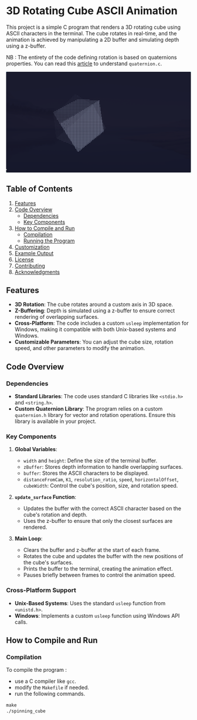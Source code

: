 # 3D Rotating Cube ASCII Animation

This project is a simple C program that renders a 3D rotating cube using ASCII characters in the terminal. The cube rotates in real-time, and the animation is achieved by manipulating a 2D buffer and simulating depth using a z-buffer.

NB : The entirety of the code defining rotation is based on quaternions properties. You can read this [article](https://graphics.stanford.edu/courses/cs348a-17-winter/Papers/quaternion.pdf) to understand `quaternion.c`.

![im](./images/spin.png)
## Table of Contents

1. [Features](#features)
2. [Code Overview](#code-overview)
   - [Dependencies](#dependencies)
   - [Key Components](#key-components)
3. [How to Compile and Run](#how-to-compile-and-run)
   - [Compilation](#compilation)
   - [Running the Program](#running-the-program)
4. [Customization](#customization)
5. [Example Output](#example-output)
6. [License](#license)
7. [Contributing](#contributing)
8. [Acknowledgments](#acknowledgments)

## Features

- **3D Rotation**: The cube rotates around a custom axis in 3D space.
- **Z-Buffering**: Depth is simulated using a z-buffer to ensure correct rendering of overlapping surfaces.
- **Cross-Platform**: The code includes a custom `usleep` implementation for Windows, making it compatible with both Unix-based systems and Windows.
- **Customizable Parameters**: You can adjust the cube size, rotation speed, and other parameters to modify the animation.

## Code Overview

### Dependencies

- **Standard Libraries**: The code uses standard C libraries like `<stdio.h>` and `<string.h>`.
- **Custom Quaternion Library**: The program relies on a custom `quaternion.h` library for vector and rotation operations. Ensure this library is available in your project.

### Key Components

1. **Global Variables**:
   - `width` and `height`: Define the size of the terminal buffer.
   - `zBuffer`: Stores depth information to handle overlapping surfaces.
   - `buffer`: Stores the ASCII characters to be displayed.
   - `distanceFromCam`, `K1`, `resolution_ratio`, `speed`, `horizontalOffset`, `cubeWidth`: Control the cube's position, size, and rotation speed.

2. **`update_surface` Function**:
   - Updates the buffer with the correct ASCII character based on the cube's rotation and depth.
   - Uses the z-buffer to ensure that only the closest surfaces are rendered.

3. **Main Loop**:
   - Clears the buffer and z-buffer at the start of each frame.
   - Rotates the cube and updates the buffer with the new positions of the cube's surfaces.
   - Prints the buffer to the terminal, creating the animation effect.
   - Pauses briefly between frames to control the animation speed.

### Cross-Platform Support

- **Unix-Based Systems**: Uses the standard `usleep` function from `<unistd.h>`.
- **Windows**: Implements a custom `usleep` function using Windows API calls.

## How to Compile and Run

### Compilation

To compile the program :
- use a C compiler like `gcc`.
- modify the `Makefile` if needed.
- run the following commands.

```
make
./spinning_cube
```
